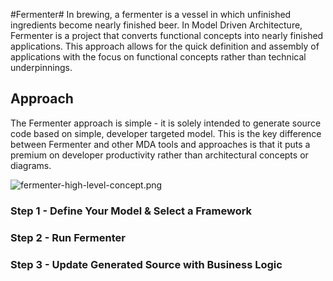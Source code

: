 #Fermenter#
In brewing, a fermenter is a vessel in which unfinished ingredients become nearly finished beer. In Model Driven Architecture, Fermenter is a project that converts functional concepts into nearly finished applications. This approach allows for the quick definition and assembly of applications with the focus on functional concepts rather than technical underpinnings.

## Approach ##
The Fermenter approach is simple - it is solely intended to generate source code based on simple, developer targeted model. This is the key difference between Fermenter and other MDA tools and approaches is that it puts a premium on developer productivity rather than architectural concepts or diagrams.

![fermenter-high-level-concept.png](https://bitbucket.org/repo/rg8odx/images/2347847741-fermenter-high-level-concept.png)

### Step 1 - Define Your Model & Select a Framework ###

### Step 2 - Run Fermenter ###

### Step 3 - Update Generated Source with Business Logic ###